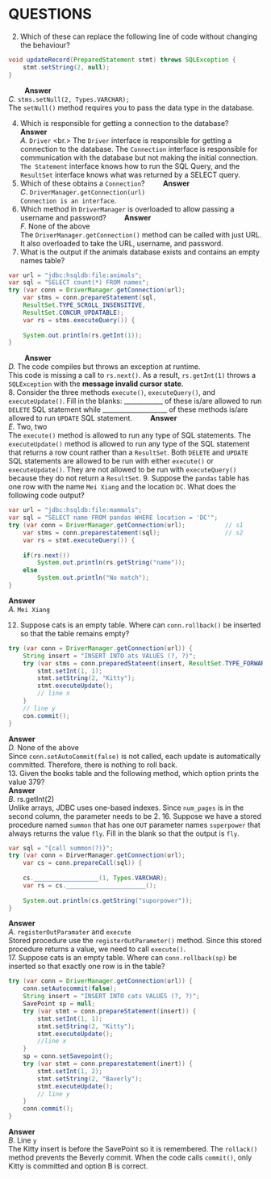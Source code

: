# QUESTIONS
2. Which of these can replace the following line of code without changing the behaviour?
```java
void updateRecord(PreparedStatement stmt) throws SQLException {
    stmt.setString(2, null);    
}
```
&emsp;&emsp;
__Answer__<br/>
*C.* `stms.setNull(2, Types.VARCHAR);` <br/>
The `setNull()` method requires you to pass the data type in the database. <br/>

4. Which is responsible for getting a connection to the database?
&emsp;&emsp;
__Answer__<br/>
*A.* `Driver` <br.>
The `Driver` interface is responsible for getting a connection to the database. The `Connection` interface is responsible for communication 
with the database but not making the initial connection. `The Statement` interface knows how to run the SQL Query, and the `ResultSet`
interface knows what was returned by a SELECT query. <br/>
5. Which of these obtains a `Connection`?
&emsp;&emsp;
__Answer__<br/>
*C*. `DriverManager.getConnection(url)` <br/>
`Connection is an interface`. <br/>
6. Which method in `DriverManager` is overloaded to allow passing a username and password?
&emsp;&emsp;
__Answer__<br/>
*F.* None of the above <br/>
The `DriverManager.getConnection()` method can be called with just URL. It also overloaded to take the URL, username, and password. <br/>
7. What is the output if the animals database exists and contains an empty names table?
```java
var url = "jdbc:hsqldb:file:animals";
var sql = "SELECT count(*) FROM names";
try (var conn = DriverManager.getConnection(url);
    var stms = conn.prepareStatement(sql, 
    ResultSet.TYPE_SCROLL_INSENSITIVE, 
    ResultSet.CONCUR_UPDATABLE);
    var rs = stms.executeQuery()) {
    
    System.out.println(rs.getInt(1));
}
```
&emsp;&emsp;
__Answer__<br/>
*D.* The code compiles but throws an exception at runtime. <br/>
This code is missing a call to `rs.next()`. As a result, `rs.getInt(1)` throws a `SQLException` with the **message invalid cursor state**. <br/>
8. Consider the three methods `execute()`, `executeQuery()`, and `executeUpdate()`. Fill in the blanks: ____________ of these is/are 
allowed to run `DELETE` SQL statement while ____________________ of these methods is/are allowed to run `UPDATE` SQL statement.
&emsp;&emsp;
__Answer__<br/>
*E.* Two, two <br/>
The `execute()` method is allowed to run any type of SQL statements. The `executeUpdate()` method is allowed to run any type of the SQL statement 
that returns a row count rather than a `ResultSet`. Both `DELETE` and `UPDATE` SQL statements are allowed to be run with either `execute()`
 or `executeUpdate()`. They are not allowed to be run with `executeQuery()` because they do not return a `ResultSet`.
9. Suppose the `pandas` table has one row with the name `Mei Xiang` and the location `DC`. What does the following code output?
```java
var url = "jdbc:hsqldb:file:mammals";
var sql = "SELECT name FROM pandas WHERE location = 'DC'";
try (var conn = DriverManager.getConnection(url);           // s1
    var stms = conn.preparestatement(sql);                  // s2
    var rs = stmt.executeQuery()) {
    
    if(rs.next()) 
        System.out.println(rs.getString("name"));
    else
        System.out.println("No match");
}
```
__Answer__<br/>
*A.* `Mei Xiang` <br/>

12. Suppose cats is an empty table. Where can `conn.rollback()` be inserted so that the table remains empty?
```java
try (var conn = DriverManager.getConnection(url)) {
    String insert = "INSERT INTO ats VALUES (?, ?)";
    try (var stms = conn.preparedStateent(insert, ResultSet.TYPE_FORWARD_ONLY, ResultSet.CONCUR_READ_ONLY)) {
        stmt.setInt(1, 1);
        stmt.setString(2, "Kitty");
        stmt.executeUpdate();
        // line x
    }
    // line y
    con.commit();
}
```
__Answer__<br/>
*D.* None of the above <br/>
Since `conn.setAutoCommit(false)` is not called, each update is automatically committed. Therefore, there is nothing to roll back. <br/>
13. Given the books table and the following method, which option prints the value 379? <br/>
__Answer__<br/>
*B.* rs.getInt(2) <br/>
Unlike arrays, JDBC uses one-based indexes. Since `num_pages` is in the second column, the parameter needs  to be 2.
16. Suppose we have a stored procedure named `summon` that has one `OUT` parameter names `superpower` that always returns the value 
`fly`. Fill in the blank so that the output is `fly`.
````java
var sql = "{call summon(?)}";
try (var conn = DirverManager.getConnection(url);
    var cs = conn.prepareCall(sql)) {
    
    cs.__________________(1, Types.VARCHAR);
    var rs = cs.______________________();
    
    System.out.println(cs.getString("suporpower"));
}
````
__Answer__<br/>
*A.* `registerOutParamater` and `execute` <br/>
Stored procedure use the `registerOutParameter()` method. Since this stored procedure returns a value, we need to call `execute()`. <br/>
17. Suppose cats is an empty table. Where can `conn.rollback(sp)` be inserted so that exactly one row is in the table?
```java
try (var conn = DriverManager.getConnection(url)) {
    conn.setAutocommit(false);
    String insert = "INSERT INTO cats VALUES (?, ?)";
    SavePoint sp = null;
    try (var stmt = conn.prepareStatement(insert)) {
        stmt.setInt(1, 1);
        stmt.setString(2, "Kitty");
        stmt.executeUpdate();
        //line x
    }
    sp = conn.setSavepoint();
    try (var stmt = conn.preparestatement(inert)) {
        stmt.setInt(1, 2);
        stmt.setString(2, "Baverly");
        stmt.executeUpdate();
        // line y
    }
    conn.commit();
}
```
__Answer__<br/>
*B.* Line `y` <br/>
The Kitty insert is before the SavePoint so it is remembered. The `rollack()` method prevents the Beverly commit. When the code calls 
`commit()`, only Kitty is committed and option B is correct.